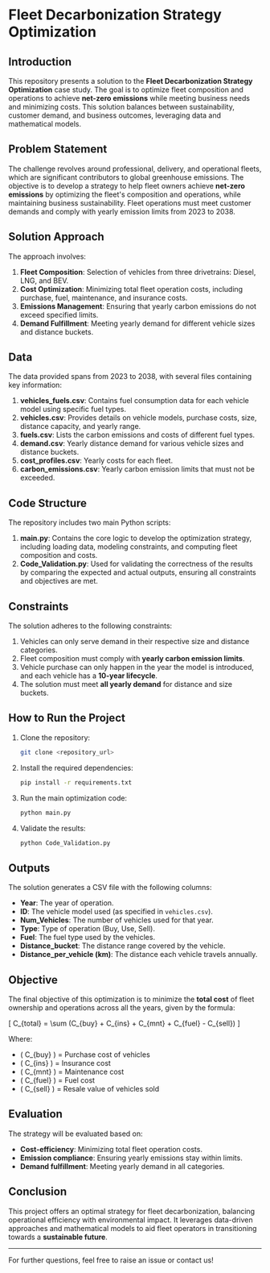 # Fleet Decarbonization Strategy Optimization

## Introduction

This repository presents a solution to the **Fleet Decarbonization Strategy Optimization** case study. The goal is to optimize fleet composition and operations to achieve **net-zero emissions** while meeting business needs and minimizing costs. This solution balances between sustainability, customer demand, and business outcomes, leveraging data and mathematical models.

## Problem Statement

The challenge revolves around professional, delivery, and operational fleets, which are significant contributors to global greenhouse emissions. The objective is to develop a strategy to help fleet owners achieve **net-zero emissions** by optimizing the fleet's composition and operations, while maintaining business sustainability. Fleet operations must meet customer demands and comply with yearly emission limits from 2023 to 2038.

## Solution Approach

The approach involves:

1. **Fleet Composition**: Selection of vehicles from three drivetrains: Diesel, LNG, and BEV.
2. **Cost Optimization**: Minimizing total fleet operation costs, including purchase, fuel, maintenance, and insurance costs.
3. **Emissions Management**: Ensuring that yearly carbon emissions do not exceed specified limits.
4. **Demand Fulfillment**: Meeting yearly demand for different vehicle sizes and distance buckets.

## Data

The data provided spans from 2023 to 2038, with several files containing key information:

1. **vehicles_fuels.csv**: Contains fuel consumption data for each vehicle model using specific fuel types.
2. **vehicles.csv**: Provides details on vehicle models, purchase costs, size, distance capacity, and yearly range.
3. **fuels.csv**: Lists the carbon emissions and costs of different fuel types.
4. **demand.csv**: Yearly distance demand for various vehicle sizes and distance buckets.
5. **cost_profiles.csv**: Yearly costs for each fleet.
6. **carbon_emissions.csv**: Yearly carbon emission limits that must not be exceeded.

## Code Structure

The repository includes two main Python scripts:

1. **main.py**: Contains the core logic to develop the optimization strategy, including loading data, modeling constraints, and computing fleet composition and costs.
2. **Code_Validation.py**: Used for validating the correctness of the results by comparing the expected and actual outputs, ensuring all constraints and objectives are met.

## Constraints

The solution adheres to the following constraints:

1. Vehicles can only serve demand in their respective size and distance categories.
2. Fleet composition must comply with **yearly carbon emission limits**.
3. Vehicle purchase can only happen in the year the model is introduced, and each vehicle has a **10-year lifecycle**.
4. The solution must meet **all yearly demand** for distance and size buckets.

## How to Run the Project

1. Clone the repository:
    ```bash
    git clone <repository_url>
    ```
2. Install the required dependencies:
    ```bash
    pip install -r requirements.txt
    ```
3. Run the main optimization code:
    ```bash
    python main.py
    ```
4. Validate the results:
    ```bash
    python Code_Validation.py
    ```

## Outputs

The solution generates a CSV file with the following columns:
- **Year**: The year of operation.
- **ID**: The vehicle model used (as specified in `vehicles.csv`).
- **Num_Vehicles**: The number of vehicles used for that year.
- **Type**: Type of operation (Buy, Use, Sell).
- **Fuel**: The fuel type used by the vehicles.
- **Distance_bucket**: The distance range covered by the vehicle.
- **Distance_per_vehicle (km)**: The distance each vehicle travels annually.

## Objective

The final objective of this optimization is to minimize the **total cost** of fleet ownership and operations across all the years, given by the formula:

\[
C_{total} = \sum (C_{buy} + C_{ins} + C_{mnt} + C_{fuel} - C_{sell})
\]

Where:
- \( C_{buy} \) = Purchase cost of vehicles
- \( C_{ins} \) = Insurance cost
- \( C_{mnt} \) = Maintenance cost
- \( C_{fuel} \) = Fuel cost
- \( C_{sell} \) = Resale value of vehicles sold

## Evaluation

The strategy will be evaluated based on:
- **Cost-efficiency**: Minimizing total fleet operation costs.
- **Emission compliance**: Ensuring yearly emissions stay within limits.
- **Demand fulfillment**: Meeting yearly demand in all categories.

## Conclusion

This project offers an optimal strategy for fleet decarbonization, balancing operational efficiency with environmental impact. It leverages data-driven approaches and mathematical models to aid fleet operators in transitioning towards a **sustainable future**.

---

For further questions, feel free to raise an issue or contact us!
